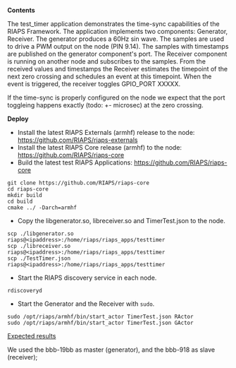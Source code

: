 **Contents**

The test_timer application demonstrates the time-sync capabilities of the RIAPS Framework.
The application implements two components: Generator, Receiver. The generator produces a 60Hz sin wave.
The samples are used to drive a PWM output on the node (PIN 9.14).
The samples with timestamps are published on the generator component's port.
The Receiver component is running on another node and subscribes to the samples.
From the received values and timestamps the Receiver estimates the timepoint of the next zero crossing and schedules an event at this timepoint.
When the event is triggered, the receiver toggles GPIO_PORT XXXXX.

If the time-sync is properly configured on the node we expect that the port toggleing happens exactly (todo: +- microsec) at the zero crossing. 

**Deploy**

- Install the latest RIAPS Externals (armhf) release to the node: https://github.com/RIAPS/riaps-externals
- Install the latest RIAPS Core release (armhf) to the node: https://github.com/RIAPS/riaps-core
- Build the latest test RIAPS Applications: https://github.com/RIAPS/riaps-core

```
git clone https://github.com/RIAPS/riaps-core
cd riaps-core
mkdir build
cd build
cmake ../ -Darch=armhf
```
- Copy the libgenerator.so, libreceiver.so and TimerTest.json to the node.

```
scp ./libgenerator.so riaps@<ipaddress>:/home/riaps/riaps_apps/testtimer
scp ./libreceiver.so riaps@<ipaddress>:/home/riaps/riaps_apps/testtimer
scp ./TestTimer.json riaps@<ipaddress>:/home/riaps/riaps_apps/testtimer
```

- Start the RIAPS discovery service in each node.
```
rdiscoveryd
```
- Start the Generator and the Receiver with `sudo`.
```
sudo /opt/riaps/armhf/bin/start_actor TimerTest.json RActor
sudo /opt/riaps/armhf/bin/start_actor TimerTest.json GActor
```

[Expected results](./scope2.png)

We used the bbb-19bb as master (generator), and the bbb-918 as slave (receiver);